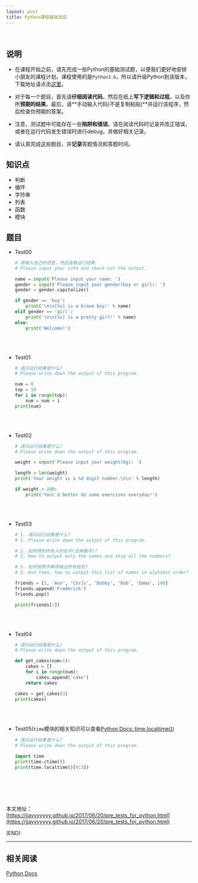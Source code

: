 ```yaml
---
layout: post
title: Python课程基础测试
---
```


<br/>

##	说明

*	在课程开始之前，请先完成一些Python的基础测试题，以便我们更好地安排小朋友的课程计划。课程使用的是`Python3.6`，所以请升级Python到该版本，下载地址请点击[这里](https://www.python.org/downloads/release/python-361/)。

*	对于每一个题目，首先请**仔细阅读代码**，然后在纸上**写下逻辑和过程**，以及你所**预期的结果**。最后，请**手动输入代码(不是复制粘贴)**并运行该程序，然后检查你预期的答案。

*	注意，测试题中可能存在一些**陷阱和错误**。请在阅读代码时记录并改正错误，或者在运行代码发生错误时进行debug，并做好相关记录。

*	请认真完成这些题目，并**记录**答题情况和答题时间。

##	知识点

*	判断
*	循环
*	字符串
*	列表
*	函数
*	模块

##	题目

*	Test00

	```python
	# 请输入自己的信息，然后查看运行结果。
	# Please input your info and check out the output.

	name = input('Please input your name: ')
	gender = input('Please input your gender(boy or girl): ')
	gender = gender.capitalize()

	if gender == 'boy':
		print('\n\n[%s] is a brave boy!' % name)
	elif gender == 'girl':
		print('\n\n[%s] is a pretty girl!' % name)
	else:
		print('Welcome!')
	```

<br/><br/>

*	Test01

	```python
	# 请问运行结果是什么?
	# Please write down the output of this program.

	num = 0
	top = 10
	for i in range(top):
		num = num + i
	print(num)
	```

<br/><br/>

*	Test02

	```python
	# 请问运行结果是什么?
	# Please write down the output of this program.

	weight = input('Please input your weight(kg): ')

	length = len(weight)
	print('Your weight is a %d digit number.\n\n' % length)

	if weight > 200:
		print('You\'d better do some exercises everyday!')
	```

<br/><br/>

*	Test03

	```python
	# 1. 请问运行结果是什么?
	# 1. Please write down the output of this program.
	
	# 2. 如何得到所有人的名字(去掉数字)?
	# 2. How to output only the names and skip all the numbers?
	
	# 3. 如何按照字典序输出所有姓名?
	# 3. And then, how to output this list of names in alphabet order?

	friends = [1, 'Ann', 'Chris', 'Dobby', 'Bob', 'Emma', 100]
	friends.append('Frederick')
	friends.pop()

	print(friends[:])
	```

<br/><br/>

*	Test04

	```python
	# 请问运行结果是什么?
	# Please write down the output of this program.

	def get_cakes(num=1):
	    cakes = []
	    for i in range(num):
	        cakes.append('cake')
	    return cakes

	cakes = get_cakes(3)
	print(cakes)
	```

<br/><br/>

*	Test05(`time`模块的相关知识可以查看[Python Docs: time.localtime()](https://docs.python.org/3/library/time.html?highlight=time#time.localtime))

	```python
	# 请问运行结果是什么? 
	# Please write down the output of this program.

	import time
	print(time.ctime())
	print(time.localtime()[0:3])
	```

<br/><br/>

<br/>

本文地址：[https://jjayyyyyyy.github.io/2017/06/20/pre_tests_for_python.html](https://jjayyyyyyy.github.io/2017/06/20/pre_tests_for_python.html)

(END)

---

##	相关阅读

[Python Docs](https://docs.python.org/3/library/functions.html)